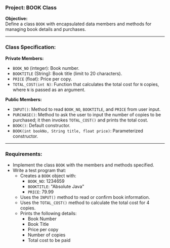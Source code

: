 ### **Project: BOOK Class**

**Objective:**  
Define a class `BOOK` with encapsulated data members and methods for managing book details and purchases.

---

### **Class Specification:**

**Private Members:**

- `BOOK_NO` (integer): Book number.
- `BOOKTITLE` (String): Book title (limit to 20 characters).
- `PRICE` (float): Price per copy.
- `TOTAL_COST(int N)`: Function that calculates the total cost for `N` copies, where `N` is passed as an argument.

**Public Members:**

- `INPUT()`: Method to read `BOOK_NO`, `BOOKTITLE`, and `PRICE` from user input.
- `PURCHASE()`: Method to ask the user to input the number of copies to be purchased; it then invokes `TOTAL_COST()` and prints the total cost.
- `BOOK()`: Default constructor.
- `BOOK(int bookNo, String title, float price)`: Parameterized constructor.

---

### **Requirements:**

- Implement the class `BOOK` with the members and methods specified.
- Write a test program that:
  - Creates a `BOOK` object with:
    - `BOOK_NO`: 1234659
    - `BOOKTITLE`: "Absolute Java"
    - `PRICE`: 79.99
  - Uses the `INPUT()` method to read or confirm book information.
  - Uses the `TOTAL_COST()` method to calculate the total cost for 4 copies.
  - Prints the following details:
    - Book Number
    - Book Title
    - Price per copy
    - Number of copies
    - Total cost to be paid


